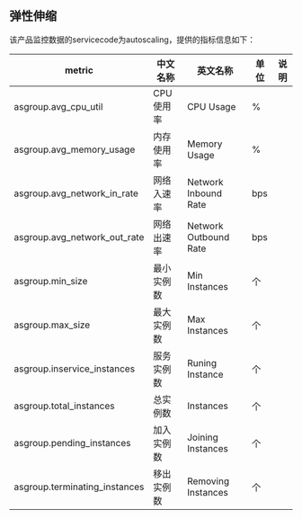 ## 弹性伸缩

该产品监控数据的servicecode为autoscaling，提供的指标信息如下： 

metric | 中文名称  | 英文名称 |单位 | 说明
---|--- |--- |--- |---
asgroup.avg_cpu_util| CPU使用率| CPU Usage |%| 
asgroup.avg_memory_usage | 内存使用率|Memory Usage|%|
asgroup.avg_network_in_rate|网络入速率|Network Inbound Rate|bps|
asgroup.avg_network_out_rate|网络出速率|Network Outbound Rate|bps|
asgroup.min_size|最小实例数|Min Instances|个|
asgroup.max_size|最大实例数|Max Instances|个|
asgroup.inservice_instances|服务实例数|Runing Instance|个|
asgroup.total_instances|总实例数|Instances|个|
asgroup.pending_instances|加入实例数|Joining  Instances|个|
asgroup.terminating_instances|移出实例数|Removing Instances|个|
